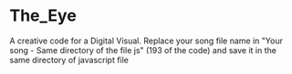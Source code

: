 # The_Eye
A creative code for a Digital Visual.
Replace your song file name in "Your song - Same directory of the file js" (193 of the code) 
and save it in the same directory of javascript file
